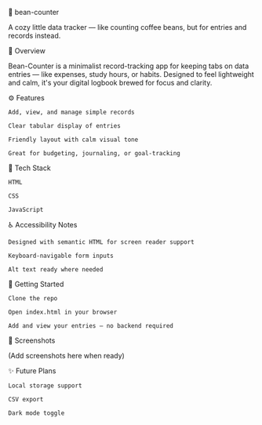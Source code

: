 🫘 bean-counter

A cozy little data tracker — like counting coffee beans, but for entries and records instead.


📝 Overview

Bean-Counter is a minimalist record-tracking app for keeping tabs on data entries — like expenses, study hours, or habits. Designed to feel lightweight and calm, it's your digital logbook brewed for focus and clarity.

⚙️ Features

    Add, view, and manage simple records

    Clear tabular display of entries

    Friendly layout with calm visual tone

    Great for budgeting, journaling, or goal-tracking


🧰 Tech Stack

    HTML

    CSS

    JavaScript
    

♿ Accessibility Notes

    Designed with semantic HTML for screen reader support

    Keyboard-navigable form inputs

    Alt text ready where needed


🚀 Getting Started

    Clone the repo

    Open index.html in your browser

    Add and view your entries — no backend required


📸 Screenshots


(Add screenshots here when ready)


✨ Future Plans

    Local storage support

    CSV export

    Dark mode toggle
